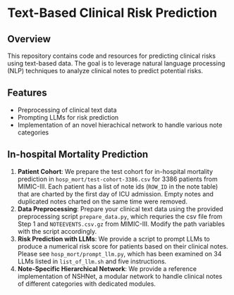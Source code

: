 # Text-Based Clinical Risk Prediction

## Overview

This repository contains code and resources for predicting clinical risks using text-based data. The goal is to leverage natural language processing (NLP) techniques to analyze clinical notes to predict potential risks.

## Features

- Preprocessing of clinical text data
- Prompting LLMs for risk prediction
- Implementation of an novel hierachical network to handle various note categories


## In-hospital Mortality Prediction

1. **Patient Cohort**: We prepare the test cohort for in-hospital mortality prediction in `hosp_mort/test-cohort-3386.csv` for 3386 patients from MIMIC-III. Each patient has a list of note ids (`ROW_ID` in the note table) that are charted by the first day of ICU admission. Empty notes and duplicated notes charted on the same time were removed.
2. **Data Preprocessing**: Prepare your clinical text data using the provided preprocessing script `prepare_data.py`, which requries the csv file from Step 1 and `NOTEEVENTS.csv.gz` from MIMIC-III. Modify the path variables with the script accordingly.
3. **Risk Prediction with LLMs**: We provide a script to prompt LLMs to produce a numerical risk score for patients based on their clinical notes. Please see `hosp_mort/prompt_llm.py`, which has been examined on 34 LLMs listed in `list_of_llm.sh` and five instructions.
4. **Note-Specific Hierarchical Network**: We provide a reference implementation of NSHNet, a modular network to handle clinical notes of different categories with dedicated modules.



